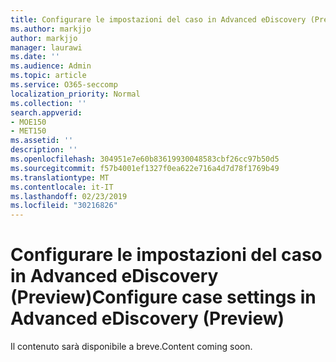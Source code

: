 ```yaml
---
title: Configurare le impostazioni del caso in Advanced eDiscovery (Preview)
ms.author: markjjo
author: markjjo
manager: laurawi
ms.date: ''
ms.audience: Admin
ms.topic: article
ms.service: O365-seccomp
localization_priority: Normal
ms.collection: ''
search.appverid:
- MOE150
- MET150
ms.assetid: ''
description: ''
ms.openlocfilehash: 304951e7e60b83619930048583cbf26cc97b50d5
ms.sourcegitcommit: f57b4001ef1327f0ea622e716a4d7d78f1769b49
ms.translationtype: MT
ms.contentlocale: it-IT
ms.lasthandoff: 02/23/2019
ms.locfileid: "30216826"
---
```

# <a name="configure-case-settings-in-advanced-ediscovery-preview"></a><span data-ttu-id="2526c-102">Configurare le impostazioni del caso in Advanced eDiscovery (Preview)</span><span class="sxs-lookup"><span data-stu-id="2526c-102">Configure case settings in Advanced eDiscovery (Preview)</span></span>

<span data-ttu-id="2526c-103">Il contenuto sarà disponibile a breve.</span><span class="sxs-lookup"><span data-stu-id="2526c-103">Content coming soon.</span></span>